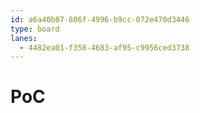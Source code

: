 ```yaml
---
id: a6a40b87-806f-4996-b9cc-072e470d3446
type: board
lanes:
  - 4482ea01-f358-4683-af95-c9956ced3738
---
```


# PoC
